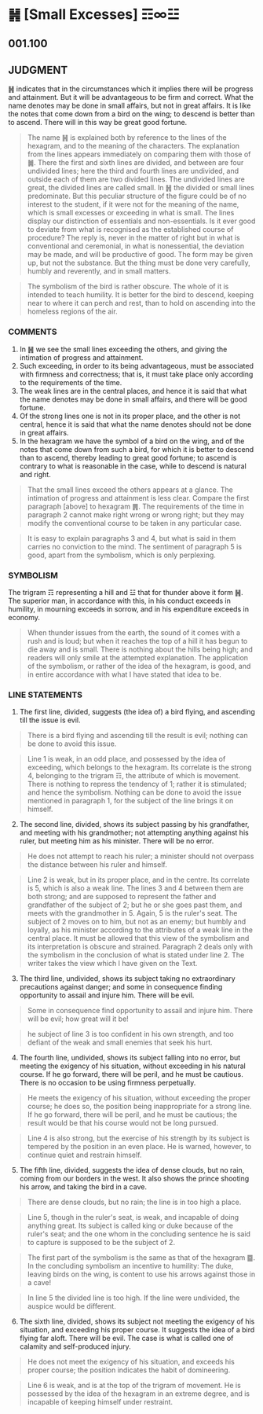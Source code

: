 # ䷽ [Small Excesses] ☶∞☳

## 001.100

## JUDGMENT

䷽ indicates that in the circumstances which it implies there will be progress and attainment. But it will be advantageous to be firm and correct. What the name denotes may be done in small affairs, but not in great affairs. It is like the notes that come down from a bird on the wing; to descend is better than to ascend. There will in this way be great good fortune.

> The name ䷽ is explained both by reference to the lines of the hexagram, and to the meaning of the characters. The explanation from the lines appears immediately on comparing them with those of ䷛. There the first and sixth lines are divided, and between are four undivided lines; here the third and fourth lines are undivided, and outside each of them are two divided lines. The undivided lines are great, the divided lines are called small. In ䷽ the divided or small lines predominate. But this peculiar structure of the figure could be of no interest to the student, if it were not for the meaning of the name, which is small excesses or exceeding in what is small. The lines display our distinction of essentials and non-essentials. Is it ever good to deviate from what is recognised as the established course of procedure? The reply is, never in the matter of right but in what is conventional and ceremonial, in what is nonessential, the deviation may be made, and will be productive of good. The form may be given up, but not the substance. But the thing must be done very carefully, humbly and reverently, and in small matters.

> The symbolism of the bird is rather obscure. The whole of it is intended to teach humility. It is better for the bird to descend, keeping near to where it can perch and rest, than to hold on ascending into the homeless regions of the air.

### COMMENTS

1. In ䷽ we see the small lines exceeding the others, and giving the intimation of progress and attainment.
2. Such exceeding, in order to its being advantageous, must be associated with firmness and correctness; that is, it must take place only according to the requirements of the time.
3. The weak lines are in the central places, and hence it is said that what the name denotes may be done in small affairs, and there will be good fortune.
4. Of the strong lines one is not in its proper place, and the other is not central, hence it is said that what the name denotes should not be done in great affairs.
5. In the hexagram we have the symbol of a bird on the wing, and of the notes that come down from such a bird, for which it is better to descend than to ascend, thereby leading to great good fortune; to ascend is contrary to what is reasonable in the case, while to descend is natural and right.

> That the small lines exceed the others appears at a glance. The intimation of progress and attainment is less clear. Compare the first paragraph [above] to hexagram ䷠. The requirements of the time in paragraph 2 cannot make right wrong or wrong right; but they may modify the conventional course to be taken in any particular case.

> It is easy to explain paragraphs 3 and 4, but what is said in them carries no conviction to the mind. The sentiment of paragraph 5 is good, apart from the symbolism, which is only perplexing.

### SYMBOLISM

The trigram ☶ representing a hill and ☳ that for thunder above it form ䷽. The superior man, in accordance with this, in his conduct exceeds in humility, in mourning exceeds in sorrow, and in his expenditure exceeds in economy.

> When thunder issues from the earth, the sound of it comes with a rush and is loud; but when it reaches the top of a hill it has begun to die away and is small. There is nothing about the hills being high; and readers will only smile at the attempted explanation. The application of the symbolism, or rather of the idea of the hexagram, is good, and in entire accordance with what I have stated that idea to be.

### LINE STATEMENTS

1. The first line, divided, suggests (the idea of) a bird flying, and ascending till the issue is evil.

> There is a bird flying and ascending till the result is evil; nothing can be done to avoid this issue.

> Line 1 is weak, in an odd place, and possessed by the idea of exceeding, which belongs to the hexagram. Its correlate is the strong 4, belonging to the trigram ☶, the attribute of which is movement. There is nothing to repress the tendency of 1; rather it is stimulated; and hence the symbolism. Nothing can be done to avoid the issue mentioned in paragraph 1, for the subject of the line brings it on himself.

2. The second line, divided, shows its subject passing by his grandfather, and meeting with his grandmother; not attempting anything against his ruler, but meeting him as his minister. There will be no error.

> He does not attempt to reach his ruler; a minister should not overpass the distance between his ruler and himself.

> Line 2 is weak, but in its proper place, and in the centre. Its correlate is 5, which is also a weak line. The lines 3 and 4 between them are both strong; and are supposed to represent the father and grandfather of the subject of 2; but he or she goes past them, and meets with the grandmother in 5. Again, 5 is the ruler's seat. The subject of 2 moves on to him, but not as an enemy; but humbly and loyally, as his minister according to the attributes of a weak line in the central place. It must be allowed that this view of the symbolism and its interpretation is obscure and strained. Paragraph 2 deals only with the symbolism in the conclusion of what is stated under line 2. The writer takes the view which I have given on the Text.

3. The third line, undivided, shows its subject taking no extraordinary precautions against danger; and some in consequence finding opportunity to assail and injure him. There will be evil.

> Some in consequence find opportunity to assail and injure him. There will be evil; how great will it be!

> he subject of line 3 is too confident in his own strength, and too defiant of the weak and small enemies that seek his hurt.

4. The fourth line, undivided, shows its subject falling into no error, but meeting the exigency of his situation, without exceeding in his natural course. If he go forward, there will be peril, and he must be cautious. There is no occasion to be using firmness perpetually.

> He meets the exigency of his situation, without exceeding the proper course; he does so, the position being inappropriate for a strong line. If he go forward, there will be peril, and he must be cautious; the result would be that his course would not be long pursued.

> Line 4 is also strong, but the exercise of his strength by its subject is tempered by the position in an even place. He is warned, however, to continue quiet and restrain himself.

5. The fifth line, divided, suggests the idea of dense clouds, but no rain, coming from our borders in the west. It also shows the prince shooting his arrow, and taking the bird in a cave.

> There are dense clouds, but no rain; the line is in too high a place.

> Line 5, though in the ruler's seat, is weak, and incapable of doing anything great. Its subject is called king or duke because of the ruler's seat; and the one whom in the concluding sentence he is said to capture is supposed to be the subject of 2.

> The first part of the symbolism is the same as that of the hexagram ䷈. In the concluding symbolism an incentive to humility: The duke, leaving birds on the wing, is content to use his arrows against those in a cave!

> In line 5 the divided line is too high. If the line were undivided, the auspice would be different.

6. The sixth line, divided, shows its subject not meeting the exigency of his situation, and exceeding his proper course. It suggests the idea of a bird flying far aloft. There will be evil. The case is what is called one of calamity and self-produced injury.

> He does not meet the exigency of his situation, and exceeds his proper course; the position indicates the habit of domineering.

> Line 6 is weak, and is at the top of the trigram of movement. He is possessed by the idea of the hexagram in an extreme degree, and is incapable of keeping himself under restraint.
